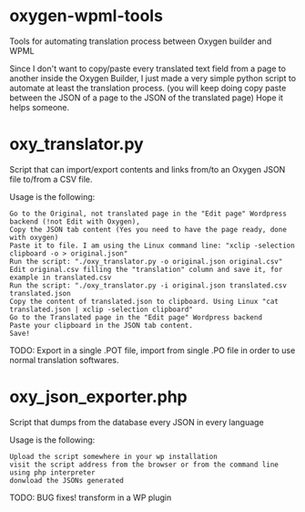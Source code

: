 # oxygen-wpml-tools
Tools for automating translation process between Oxygen builder and WPML

Since I don't want to copy/paste every translated text field from a page to another inside the Oxygen Builder,
I just made a very simple python script to automate at least the translation process.
(you will keep doing copy paste between the JSON of a page to the JSON of the translated page)
Hope it helps someone.

# oxy_translator.py
Script that can import/export contents and links from/to an Oxygen JSON file to/from a CSV file.

Usage is the following:

    Go to the Original, not translated page in the "Edit page" Wordpress backend (!not Edit with Oxygen),
    Copy the JSON tab content (Yes you need to have the page ready, done with oxygen)
    Paste it to file. I am using the Linux command line: "xclip -selection clipboard -o > original.json"
    Run the script: "./oxy_translator.py -o original.json original.csv"
    Edit original.csv filling the "translation" column and save it, for example in translated.csv
    Run the script: "./oxy_translator.py -i original.json translated.csv translated.json
    Copy the content of translated.json to clipboard. Using Linux "cat translated.json | xclip -selection clipboard"
    Go to the Translated page in the "Edit page" Wordpress backend
    Paste your clipboard in the JSON tab content.
    Save!

TODO:
    Export in a single .POT file, import from single .PO file in order to use normal translation softwares.


# oxy_json_exporter.php
Script that dumps from the database every JSON in every language 

Usage is the following:

    Upload the script somewhere in your wp installation
    visit the script address from the browser or from the command line using php interpreter
    donwload the JSONs generated 

TODO:
    BUG fixes!
    transform in a WP plugin
    
